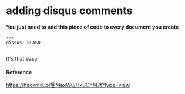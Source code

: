 # adding disqus comments



**You just need to add this piece of code to every document you create**
```
---
disqus: RCASD
---
```

It's that easy

####    Reference
https://hackmd.io/@MaxWu/HkBOhM7t?type=view
